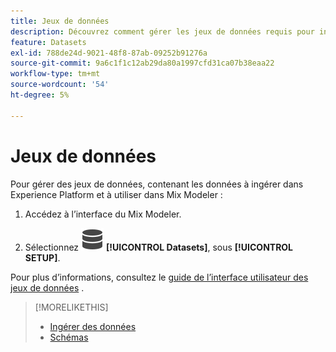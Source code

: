 ```yaml
---
title: Jeux de données
description: Découvrez comment gérer les jeux de données requis pour ingérer des données dans Mix Modeler.
feature: Datasets
exl-id: 788de24d-9021-48f8-87ab-09252b91276a
source-git-commit: 9a6c1f1c12ab29da80a1997cfd31ca07b38eaa22
workflow-type: tm+mt
source-wordcount: '54'
ht-degree: 5%

---
```


# Jeux de données

Pour gérer des jeux de données, contenant les données à ingérer dans Experience Platform et à utiliser dans Mix Modeler :

1. Accédez à l’interface du Mix Modeler.

1. Sélectionnez ![Data](/help/assets/icons/Data.svg) **[!UICONTROL Datasets]**, sous **[!UICONTROL SETUP]**.

Pour plus d’informations, consultez le [guide de l’interface utilisateur des jeux de données](https://experienceleague.adobe.com/docs/experience-platform/catalog/datasets/user-guide.html?lang=en) .

>[!MORELIKETHIS]
>
>* [Ingérer des données](overview.md)
>* [Schémas](schemas.md)
